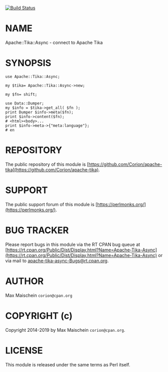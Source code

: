 
[![Build Status](https://travis-ci.org/Corion/WWW-Mechanize-Chrome.svg?branch=master)](https://github.com/Corion/WWW-Mechanize-Chrome)

# NAME

Apache::Tika::Async - connect to Apache Tika

# SYNOPSIS

    use Apache::Tika::Async;

    my $tika= Apache::Tika::Async->new;

    my $fn= shift;

    use Data::Dumper;
    my $info = $tika->get_all( $fn );
    print Dumper $info->meta($fn);
    print $info->content($fn);
    # <html><body>...
    print $info->meta->{"meta:language"};
    # en

# REPOSITORY

The public repository of this module is
[https://github.com/Corion/apache-tika](https://github.com/Corion/apache-tika).

# SUPPORT

The public support forum of this module is
[https://perlmonks.org/](https://perlmonks.org/).

# BUG TRACKER

Please report bugs in this module via the RT CPAN bug queue at
[https://rt.cpan.org/Public/Dist/Display.html?Name=Apache-Tika-Async](https://rt.cpan.org/Public/Dist/Display.html?Name=Apache-Tika-Async)
or via mail to [apache-tika-async-Bugs@rt.cpan.org](https://metacpan.org/pod/apache-tika-async-Bugs@rt.cpan.org).

# AUTHOR

Max Maischein `corion@cpan.org`

# COPYRIGHT (c)

Copyright 2014-2019 by Max Maischein `corion@cpan.org`.

# LICENSE

This module is released under the same terms as Perl itself.
